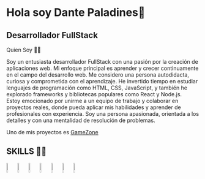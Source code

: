 <h1>Hola soy Dante Paladines👋</h1>

<h2>Desarrollador FullStack</h2>

<p>Quien Soy 👨‍💻</p>

<p>
  Soy un entusiasta desarrollador FullStack con una pasión por la creación de aplicaciones web. Mi enfoque principal es aprender y crecer continuamente en el campo     del desarrollo web. Me considero una persona autodidacta, curiosa y comprometida con el aprendizaje. He invertido tiempo en estudiar lenguajes de programación como   HTML, CSS, JavaScript, y también he explorado frameworks y bibliotecas populares como React y Node.js.
  <br>
  Estoy emocionado por unirme a un equipo de trabajo y colaborar en proyectos reales, donde pueda aplicar mis habilidades y aprender de profesionales con               experiencia. Soy una persona apasionada, orientada a los detalles y con una mentalidad de resolución de problemas.
</p>

<p>
  Uno de mis proyectos es <a href="https://front-gamezone-production.up.railway.app/" >GameZone</a>
</p>

<h2> SKILLS 👨‍🔧 </h2>

<p>

  <img src="https://upload.wikimedia.org/wikipedia/commons/thumb/9/99/Unofficial_JavaScript_logo_2.svg/480px-Unofficial_JavaScript_logo_2.svg.png" title="javascript"    width="5%" height="8%" />

  <img src="https://icon-library.com/images/html5-icon/html5-icon-13.jpg" title="javascript" width="5%" height="8%" />

  <img src="https://upload.wikimedia.org/wikipedia/commons/thumb/d/d5/CSS3_logo_and_wordmark.svg/1452px-CSS3_logo_and_wordmark.svg.png" title="javascript" width="5%"   height="8%" />

  <img src="https://upload.wikimedia.org/wikipedia/commons/thumb/a/a7/React-icon.svg/2300px-React-icon.svg.png" title="javascript" width="5%" height="8%" />

  <img src="https://cdn.worldvectorlogo.com/logos/redux.svg" title="javascript" width="5%" height="8%" />

  <img src="https://logodix.com/logo/1764955.jpg" title="javascript" width="5%" height="8%" />

  <img src="https://www.svgrepo.com/show/330398/express.svg" title="javascript" width="5%" height="8%" />
   
</p>



<!--
**DantePaladines/DantePaladines** is a ✨ _special_ ✨ repository because its `README.md` (this file) appears on your GitHub profile.

Here are some ideas to get you started:

- 🔭 I’m currently working on ...
- 🌱 I’m currently learning ...
- 👯 I’m looking to collaborate on ...
- 🤔 I’m looking for help with ...
- 💬 Ask me about ...
- 📫 How to reach me: ...
- 😄 Pronouns: ...
- ⚡ Fun fact: ...
-->
